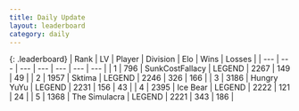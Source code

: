 ```yaml
---
title: Daily Update
layout: leaderboard
category: daily
---
```


{: .leaderboard}
| Rank | LV | Player | Division | Elo | Wins | Losses |
| --- | --- | --- | --- | --- | --- | --- |
| <span data-change="6">1</span> | 796 | <span title="ID: 402846">SunkCostFallacy</span> | LEGEND | <span data-change="95">2267</span> | <span data-change="43">149</span> | <span data-change="10">49</span> |
| <span data-change="-1">2</span> | 1957 | <span title="ID: 353063">Sktima</span> | LEGEND | <span data-change="0">2246</span> | <span data-change="0">326</span> | <span data-change="0">166</span> |
| <span data-change="-1">3</span> | 3186 | <span title="ID: 164871">Hungry YuYu</span> | LEGEND | <span data-change="-4">2231</span> | <span data-change="19">156</span> | <span data-change="10">43</span> |
| <span data-change="-1">4</span> | 2395 | <span title="ID: 417840">Ice Bear</span> | LEGEND | <span data-change="0">2222</span> | <span data-change="0">121</span> | <span data-change="0">24</span> |
| <span data-change="-1">5</span> | 1368 | <span title="ID: 366840">The Simulacra</span> | LEGEND | <span data-change="30">2221</span> | <span data-change="12">343</span> | <span data-change="3">186</span> |